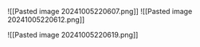 ![[Pasted image 20241005220607.png]]
![[Pasted image 20241005220612.png]]

![[Pasted image 20241005220619.png]]
